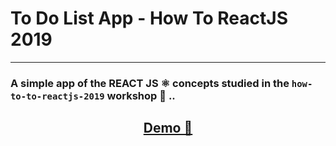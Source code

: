 # To Do List App - How To ReactJS 2019
---

### A simple app of the REACT JS ⚛️ concepts studied in the `how-to-to-reactjs-2019` workshop 🥑 .. 


## <center> [Demo 🎥](https://3imed-jaberi.github.io/how-to-reactjs-2019-to-do-list-app/) </center>

